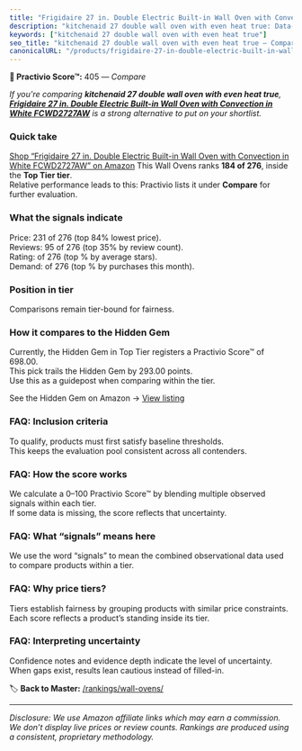 ```yaml
---
title: "Frigidaire 27 in. Double Electric Built-in Wall Oven with Convection in White FCWD2727AW"
description: "kitchenaid 27 double wall oven with even heat true: Data-driven ranking using the Practivio Score™. Positioned by quality, value, demand, findability, momentum."
keywords: ["kitchenaid 27 double wall oven with even heat true"]
seo_title: "kitchenaid 27 double wall oven with even heat true — Compare (2025)"
canonicalURL: "/products/frigidaire-27-in-double-electric-built-in-wall-oven-with-convection-in-white-fcwd2727aw-B0CNL9CKMX/"
---
```


**🛒 Practivio Score™:** 405 — _Compare_


*If you're comparing **kitchenaid 27 double wall oven with even heat true**, **[Frigidaire 27 in. Double Electric Built-in Wall Oven with Convection in White FCWD2727AW](https://www.amazon.com/dp/B0CNL9CKMX?tag=practivio-20)** is a strong alternative to put on your shortlist.*
### Quick take
[Shop “Frigidaire 27 in. Double Electric Built-in Wall Oven with Convection in White FCWD2727AW” on Amazon](https://www.amazon.com/dp/B0CNL9CKMX?tag=practivio-20)
This Wall Ovens ranks **184 of 276**, inside the **Top Tier tier**.  
Relative performance leads to this: Practivio lists it under **Compare** for further evaluation.

### What the signals indicate
Price: 231 of 276 (top 84% lowest price).  
Reviews: 95 of 276 (top 35% by review count).  
Rating:  of 276 (top % by average stars).  
Demand:  of 276 (top % by purchases this month).

### Position in tier
Comparisons remain tier-bound for fairness.

### How it compares to the Hidden Gem
Currently, the Hidden Gem in Top Tier registers a Practivio Score™ of 698.00.  
This pick trails the Hidden Gem by 293.00 points.  
Use this as a guidepost when comparing within the tier.  

See the Hidden Gem on Amazon → [View listing](https://www.amazon.com/dp/B00N45FU58?tag=practivio-20)

### FAQ: Inclusion criteria
To qualify, products must first satisfy baseline thresholds.  
This keeps the evaluation pool consistent across all contenders.

### FAQ: How the score works
We calculate a 0–100 Practivio Score™ by blending multiple observed signals within each tier.  
If some data is missing, the score reflects that uncertainty.

### FAQ: What “signals” means here
We use the word “signals” to mean the combined observational data used to compare products within a tier.

### FAQ: Why price tiers?
Tiers establish fairness by grouping products with similar price constraints.  
Each score reflects a product’s standing inside its tier.

### FAQ: Interpreting uncertainty
Confidence notes and evidence depth indicate the level of uncertainty.  
When gaps exist, results lean cautious instead of filled-in.

<!-- Missing template for Compare/CompareWithinPriceClass -->


🏷️ **Back to Master:** [/rankings/wall-ovens/](/rankings/wall-ovens/)

---
_Disclosure: We use Amazon affiliate links which may earn a commission. We don’t display live prices or review counts. Rankings are produced using a consistent, proprietary methodology._
